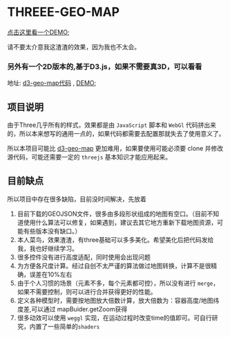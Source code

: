 # THREEE-GEO-MAP

[点击这里看一个DEMO](http://www.xdnote.com/test/three-geo-map/index.html);

请不要太介意我这渣渣的效果，因为我也不太会。

### 另外有一个2D版本的,基于D3.js，如果不需要真3D，可以看看
地址: [d3-geo-map代码](https://github.com/ada87/d3-geo-map) , [DEMO](http://www.xdnote.com/test/d3-geo-map/index.html);

## 项目说明



由于Three几乎所有的样式，效果都是由 `JavaScript` 脚本和 `WebGl` 代码拼出来的，所以本来想写的通用一点的，如果代码都需要去配置那就失去了使用意义了。

所以本项目可能比 [d3-geo-map](https://github.com/ada87/d3-geo-map) 更加难用，如果要使用可能必须要 clone 并修改源代码，可能还需要一定的 `threejs` 基本知识才能应用起来。

## 目前缺点

所以项目中存在很多缺陷，目前没时间解决，先放着

1. 目前下载的GEOJSON文件，很多由多段形状组成的地图有空口。（目前不知道使用什么算法可以修复，如果遇到，建议去其它地方重新下载地图资源，可能有些版本没有缺口。）
2. 本人菜鸟，效果渣渣，有three基础可以多多美化。希望美化后把代码发给我，我也好继续学习。
3. 很多控件没有进行高度适配，同时使用会出现问题
4. 为方便各尺度计算。经过自创不太严谨的算法做过地图转换，计算不是很精确，误差在10%左右
5. 由于个人习惯的场景（元素不多，每个元素都可控），所以没有进行 `merge`，如果不需要控制，则可以进行合并获得更好的性能。
6. 定义各种模型时，需要按地图放大倍数计算，放大倍数为：容器高度/地图纬度差,可以通过 mapBuider.getZoom获得
7. 很多动效可以使用 `weggl` 实现，在运动过程时改变time的值即可。可自行研究，内置了一些简单的`shaders`

